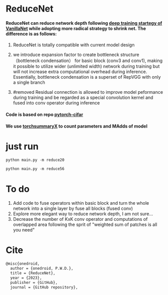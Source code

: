 # ReduceNet
####  ReduceNet can reduce network depth following [deep training startegy of VanillaNet](https://arxiv.org/abs/2305.12972) while adopting more radical strategy to shrink net. The difference is as follows:
1. ReduceNet is totally compatible with current model design

2. we introduce expansion factor to create bottleneck structure （bottleneck condensation） for basic block (conv3 and conv1), making it possible to utilize wider (unlimited width) network during training but will not increase extra computational overhead during inference. Essentially, bottleneck condensation is a superset of RepVGG with only a single branch 
3. #removed Residual connection is allowed to improve model peformance during training and be regarded as a special convolution kernel and fused into conv operator during inference



#### Code is based on repo [pytorch-cifar](https://github.com/kuangliu/pytorch-cifar)

#### We use [torchsummaryX](https://github.com/nmhkahn/torchsummaryX) to count parameters and MAdds of model




# just run
```python
python main.py -m reduce20
```
```python
python main.py -m reduce56
```



# To do

1. Add code to fuse operators within basic block and turn the whole network into a single layer by fuse all blocks (fused conv)
2. Explore more elegant way to reduce network depth, I am not sure...
3. Decrease the number of KxK conv operator and computations of overlapped area following the sprit of "weighted sum of patches is all you need"

# Cite

```latex
@misc{onedroid,
  author = {onedroid, P.W.D.},
  title = {ReduceNet},
  year = {2023},
  publisher = {GitHub},
  journal = {GitHub repository},


```

